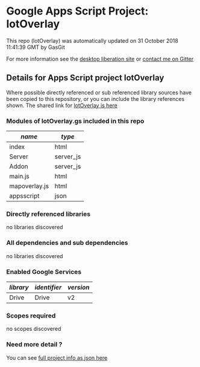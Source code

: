 # Google Apps Script Project: lotOverlay
This repo (lotOverlay) was automatically updated on 31 October 2018 11:41:39 GMT by GasGit

For more information see the [desktop liberation site](https://sites.google.com/a/mcpher.com/share/system/app/pages/search?scope=search-site&q=mapoverlay "desktop liberation") or [contact me on Gitter](https://gitter.im/desktopliberation/community "Bruce McPherson - GDE")
## Details for Apps Script project lotOverlay
Where possible directly referenced or sub referenced library sources have been copied to this repository, or you can include the library references shown. 
The shared link for [lotOverlay is here](https://script.google.com/d/1R6JBQJmoFijHSIJ7DwWh2_1RxPPA3k0T389lumUkPyyuowBc9yFY3EJx/edit?usp=sharing "open in the GAS IDE")

### Modules of lotOverlay.gs included in this repo
*name*|*type*
--- | --- 
index| html
Server| server_js
Addon| server_js
main.js| html
mapoverlay.js| html
appsscript| json
### Directly referenced libraries
no libraries discovered
### All dependencies and sub dependencies
no libraries discovered
### Enabled Google Services
*library*|*identifier*|*version*
--- | --- | --- 
Drive| Drive|v2
### Scopes required
no scopes discovered
### Need more detail ?
You can see [full project info as json here](info.json)
